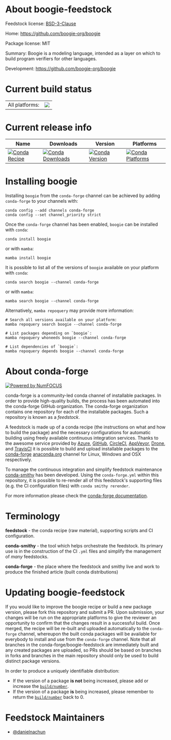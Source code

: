 About boogie-feedstock
======================

Feedstock license: [BSD-3-Clause](https://github.com/conda-forge/boogie-feedstock/blob/main/LICENSE.txt)

Home: https://github.com/boogie-org/boogie

Package license: MIT

Summary: Boogie is a modeling language, intended as a layer on which to build program verifiers for other languages.

Development: https://github.com/boogie-org/boogie

Current build status
====================


<table><tr><td>All platforms:</td>
    <td>
      <a href="https://dev.azure.com/conda-forge/feedstock-builds/_build/latest?definitionId=24150&branchName=main">
        <img src="https://dev.azure.com/conda-forge/feedstock-builds/_apis/build/status/boogie-feedstock?branchName=main">
      </a>
    </td>
  </tr>
</table>

Current release info
====================

| Name | Downloads | Version | Platforms |
| --- | --- | --- | --- |
| [![Conda Recipe](https://img.shields.io/badge/recipe-boogie-green.svg)](https://anaconda.org/conda-forge/boogie) | [![Conda Downloads](https://img.shields.io/conda/dn/conda-forge/boogie.svg)](https://anaconda.org/conda-forge/boogie) | [![Conda Version](https://img.shields.io/conda/vn/conda-forge/boogie.svg)](https://anaconda.org/conda-forge/boogie) | [![Conda Platforms](https://img.shields.io/conda/pn/conda-forge/boogie.svg)](https://anaconda.org/conda-forge/boogie) |

Installing boogie
=================

Installing `boogie` from the `conda-forge` channel can be achieved by adding `conda-forge` to your channels with:

```
conda config --add channels conda-forge
conda config --set channel_priority strict
```

Once the `conda-forge` channel has been enabled, `boogie` can be installed with `conda`:

```
conda install boogie
```

or with `mamba`:

```
mamba install boogie
```

It is possible to list all of the versions of `boogie` available on your platform with `conda`:

```
conda search boogie --channel conda-forge
```

or with `mamba`:

```
mamba search boogie --channel conda-forge
```

Alternatively, `mamba repoquery` may provide more information:

```
# Search all versions available on your platform:
mamba repoquery search boogie --channel conda-forge

# List packages depending on `boogie`:
mamba repoquery whoneeds boogie --channel conda-forge

# List dependencies of `boogie`:
mamba repoquery depends boogie --channel conda-forge
```


About conda-forge
=================

[![Powered by
NumFOCUS](https://img.shields.io/badge/powered%20by-NumFOCUS-orange.svg?style=flat&colorA=E1523D&colorB=007D8A)](https://numfocus.org)

conda-forge is a community-led conda channel of installable packages.
In order to provide high-quality builds, the process has been automated into the
conda-forge GitHub organization. The conda-forge organization contains one repository
for each of the installable packages. Such a repository is known as a *feedstock*.

A feedstock is made up of a conda recipe (the instructions on what and how to build
the package) and the necessary configurations for automatic building using freely
available continuous integration services. Thanks to the awesome service provided by
[Azure](https://azure.microsoft.com/en-us/services/devops/), [GitHub](https://github.com/),
[CircleCI](https://circleci.com/), [AppVeyor](https://www.appveyor.com/),
[Drone](https://cloud.drone.io/welcome), and [TravisCI](https://travis-ci.com/)
it is possible to build and upload installable packages to the
[conda-forge](https://anaconda.org/conda-forge) [anaconda.org](https://anaconda.org/)
channel for Linux, Windows and OSX respectively.

To manage the continuous integration and simplify feedstock maintenance
[conda-smithy](https://github.com/conda-forge/conda-smithy) has been developed.
Using the ``conda-forge.yml`` within this repository, it is possible to re-render all of
this feedstock's supporting files (e.g. the CI configuration files) with ``conda smithy rerender``.

For more information please check the [conda-forge documentation](https://conda-forge.org/docs/).

Terminology
===========

**feedstock** - the conda recipe (raw material), supporting scripts and CI configuration.

**conda-smithy** - the tool which helps orchestrate the feedstock.
                   Its primary use is in the construction of the CI ``.yml`` files
                   and simplify the management of *many* feedstocks.

**conda-forge** - the place where the feedstock and smithy live and work to
                  produce the finished article (built conda distributions)


Updating boogie-feedstock
=========================

If you would like to improve the boogie recipe or build a new
package version, please fork this repository and submit a PR. Upon submission,
your changes will be run on the appropriate platforms to give the reviewer an
opportunity to confirm that the changes result in a successful build. Once
merged, the recipe will be re-built and uploaded automatically to the
`conda-forge` channel, whereupon the built conda packages will be available for
everybody to install and use from the `conda-forge` channel.
Note that all branches in the conda-forge/boogie-feedstock are
immediately built and any created packages are uploaded, so PRs should be based
on branches in forks and branches in the main repository should only be used to
build distinct package versions.

In order to produce a uniquely identifiable distribution:
 * If the version of a package **is not** being increased, please add or increase
   the [``build/number``](https://docs.conda.io/projects/conda-build/en/latest/resources/define-metadata.html#build-number-and-string).
 * If the version of a package **is** being increased, please remember to return
   the [``build/number``](https://docs.conda.io/projects/conda-build/en/latest/resources/define-metadata.html#build-number-and-string)
   back to 0.

Feedstock Maintainers
=====================

* [@danielnachun](https://github.com/danielnachun/)

